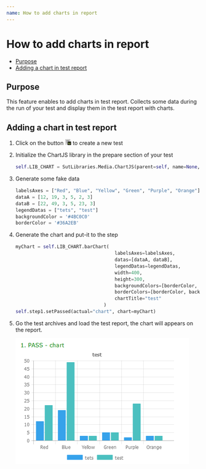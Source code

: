 ```yaml
---
name: How to add charts in report
---
```


# How to add charts in report

* [Purpose](howto_graphics#purpose)
* [Adding a chart in test report](howto_graphics#adding-a-chart-in-test-report)

## Purpose

This feature enables to add charts in test report. Collects some data during the run of your test and display them in the test report with charts.

## Adding a chart in test report

1. Click on the button ![](/docs/images/client_new_tux.png) to create a new test

2. Initialize the ChartJS library in the prepare section of your test

    ```python
    self.LIB_CHART = SutLibraries.Media.ChartJS(parent=self, name=None, debug=False)
    ```

3. Generate some fake data

    ```python
    labelsAxes = ["Red", "Blue", "Yellow", "Green", "Purple", "Orange"]
    dataA = [12, 19, 3, 5, 2, 3]
    dataB = [22, 49, 3, 5, 23, 3]
    legendDatas = ["tets", "test"]
    backgroundColor = '#4BC0C0'
    borderColor = '#36A2EB'
    ```
    
4. Generate the chart and put-it to the step 

    ```python
    myChart = self.LIB_CHART.barChart(
                                        labelsAxes=labelsAxes, 
                                        datas=[dataA, dataB], 
                                        legendDatas=legendDatas, 
                                        width=400, 
                                        height=300,
                                        backgroundColors=[borderColor, backgroundColor], 
                                        borderColors=[borderColor, backgroundColor],
                                        chartTitle="test"
                                    )
    self.step1.setPassed(actual="chart", chart=myChart)
    ```
    
5. Go the test archives and load the test report, the chart will appears on the report.

    ![](/docs/images/report_chart.png)

